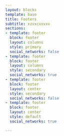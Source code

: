 ```yaml
---
layout: blocks
template: base
title: Footers
subtitle: xzvxcvxvxv
sections:
- template: footer
  block: footer
  layout: columns
  style: primary
  social_networks: false
- template: footer
  block: footer
  layout: columns
  style: secondary
  social_networks: true
- template: footer
  block: footer
  layout: center
  style: secondary
  social_networks: false
- template: footer
  block: footer
  layout: center
  style: default
  social_networks: true

---
```

